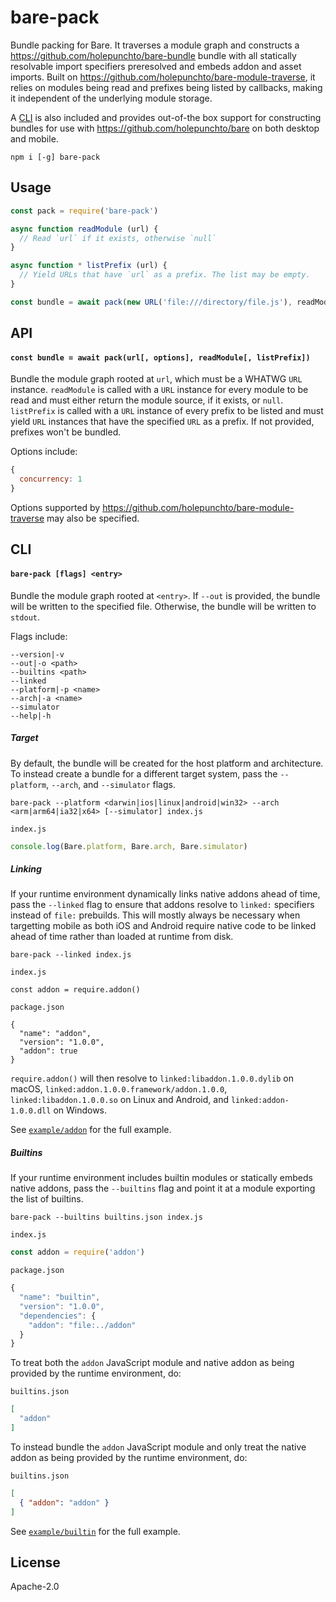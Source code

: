 # bare-pack

Bundle packing for Bare. It traverses a module graph and constructs a <https://github.com/holepunchto/bare-bundle> bundle with all statically resolvable import specifiers preresolved and embeds addon and asset imports. Built on <https://github.com/holepunchto/bare-module-traverse>, it relies on modules being read and prefixes being listed by callbacks, making it independent of the underlying module storage.

A [CLI](#cli) is also included and provides out-of-the box support for constructing bundles for use with <https://github.com/holepunchto/bare> on both desktop and mobile.

```
npm i [-g] bare-pack
```

## Usage

```js
const pack = require('bare-pack')

async function readModule (url) {
  // Read `url` if it exists, otherwise `null`
}

async function * listPrefix (url) {
  // Yield URLs that have `url` as a prefix. The list may be empty.
}

const bundle = await pack(new URL('file:///directory/file.js'), readModule, listPrefix)
```

## API

#### `const bundle = await pack(url[, options], readModule[, listPrefix])`

Bundle the module graph rooted at `url`, which must be a WHATWG `URL` instance. `readModule` is called with a `URL` instance for every module to be read and must either return the module source, if it exists, or `null`. `listPrefix` is called with a `URL` instance of every prefix to be listed and must yield `URL` instances that have the specified `URL` as a prefix. If not provided, prefixes won't be bundled.

Options include:

```js
{
  concurrency: 1
}
```

Options supported by <https://github.com/holepunchto/bare-module-traverse> may also be specified.

## CLI

#### `bare-pack [flags] <entry>`

Bundle the module graph rooted at `<entry>`. If `--out` is provided, the bundle will be written to the specified file. Otherwise, the bundle will be written to `stdout`.

Flags include:

```console
--version|-v
--out|-o <path>
--builtins <path>
--linked
--platform|-p <name>
--arch|-a <name>
--simulator
--help|-h
```

##### Target

By default, the bundle will be created for the host platform and architecture. To instead create a bundle for a different target system, pass the `--platform`, `--arch`, and `--simulator` flags.

```console
bare-pack --platform <darwin|ios|linux|android|win32> --arch <arm|arm64|ia32|x64> [--simulator] index.js
```

`index.js`
```js
console.log(Bare.platform, Bare.arch, Bare.simulator)
```

##### Linking

If your runtime environment dynamically links native addons ahead of time, pass the `--linked` flag to ensure that addons resolve to `linked:` specifiers instead of `file:` prebuilds. This will mostly always be necessary when targetting mobile as both iOS and Android require native code to be linked ahead of time rather than loaded at runtime from disk.

```console
bare-pack --linked index.js
```

`index.js`
```
const addon = require.addon()
```

`package.json`
```
{
  "name": "addon",
  "version": "1.0.0",
  "addon": true
}
```

`require.addon()` will then resolve to `linked:libaddon.1.0.0.dylib` on macOS, `linked:addon.1.0.0.framework/addon.1.0.0`, `linked:libaddon.1.0.0.so` on Linux and Android, and `linked:addon-1.0.0.dll` on Windows.

See [`example/addon`](example/addon) for the full example.

##### Builtins

If your runtime environment includes builtin modules or statically embeds native addons, pass the `--builtins` flag and point it at a module exporting the list of builtins.

```console
bare-pack --builtins builtins.json index.js
```

`index.js`
```js
const addon = require('addon')
```

`package.json`
```js
{
  "name": "builtin",
  "version": "1.0.0",
  "dependencies": {
    "addon": "file:../addon"
  }
}
```

To treat both the `addon` JavaScript module and native addon as being provided by the runtime environment, do:

`builtins.json`
```json
[
  "addon"
]
```

To instead bundle the `addon` JavaScript module and only treat the native addon as being provided by the runtime environment, do:

`builtins.json`
```json
[
  { "addon": "addon" }
]
```

See [`example/builtin`](example/builtin) for the full example.

## License

Apache-2.0
